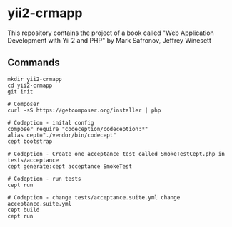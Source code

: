 # yii2-crmapp
This repository contains the project of a book called "Web Application Development with Yii 2 and PHP" by Mark Safronov, Jeffrey Winesett


## Commands
```shell
mkdir yii2-crmapp
cd yii2-crmapp
git init

# Composer
curl -sS https://getcomposer.org/installer | php

# Codeption - inital config
composer require "codeception/codeception:*"
alias cept="./vendor/bin/codecept"
cept bootstrap

# Codeption - Create one acceptance test called SmokeTestCept.php in tests/acceptance
cept generate:cept acceptance SmokeTest

# Codeption - run tests
cept run

# Codeption - change tests/acceptance.suite.yml change acceptance.suite.yml
cept build
cept run

```
